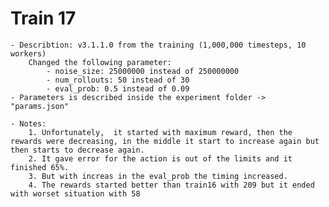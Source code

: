 # Train 17
	
	- Describtion: v3.1.1.0 from the training (1,000,000 timesteps, 10 workers)
		Changed the following parameter:
			- noise_size: 25000000 instead of 250000000
			- num_rollouts: 50 instead of 30
			- eval_prob: 0.5 instead of 0.09
	- Parameters is described inside the experiment folder -> "params.json"

	- Notes:
		1. Unfortunately,  it started with maximum reward, then the rewards were decreasing, in the middle it start to increase again but then starts to decrease again.
		2. It gave error for the action is out of the limits and it finished 65%.
		3. But with increas in the eval_prob the timing increased.
		4. The rewards started better than train16 with 209 but it ended with worset situation with 58
